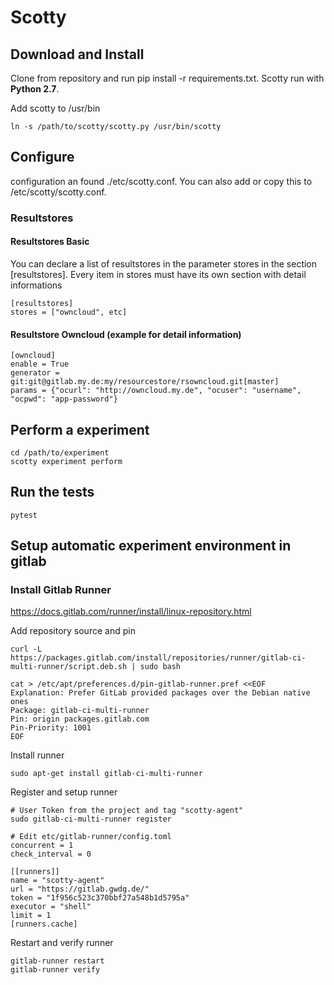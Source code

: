 Scotty
======

Download and Install 
--------------------

Clone from repository and run pip install -r requirements.txt. Scotty run with **Python 2.7**. 
    
Add scotty to /usr/bin    

    ln -s /path/to/scotty/scotty.py /usr/bin/scotty

Configure
-------------------

configuration an found ./etc/scotty.conf. You can also add or copy this to /etc/scotty/scotty.conf. 

### Resultstores

#### Resultstores Basic

You can declare a list of resultstores in the parameter stores in the section [resultstores]. Every item in stores must have its own section with detail informations

    [resultstores]
    stores = ["owncloud", etc]

#### Resultstore Owncloud (example for detail information)

    [owncloud]
    enable = True
    generator = git:git@gitlab.my.de:my/resourcestore/rsowncloud.git[master]
    params = {"ocurl": "http://owncloud.my.de", "ocuser": "username", "ocpwd": "app-password"}

Perform a experiment
--------------------
    
    cd /path/to/experiment
    scotty experiment perform

Run the tests
-------------

    pytest
    
Setup automatic experiment environment in gitlab
----------------------------------------------------

### Install Gitlab Runner

https://docs.gitlab.com/runner/install/linux-repository.html

Add repository source and pin

    curl -L https://packages.gitlab.com/install/repositories/runner/gitlab-ci-multi-runner/script.deb.sh | sudo bash

    cat > /etc/apt/preferences.d/pin-gitlab-runner.pref <<EOF
    Explanation: Prefer GitLab provided packages over the Debian native ones
    Package: gitlab-ci-multi-runner
    Pin: origin packages.gitlab.com
    Pin-Priority: 1001
    EOF

Install runner

    sudo apt-get install gitlab-ci-multi-runner

Register and setup runner

    # User Token from the project and tag "scotty-agent"
    sudo gitlab-ci-multi-runner register
    
    # Edit etc/gitlab-runner/config.toml
    concurrent = 1
    check_interval = 0

    [[runners]]
    name = "scotty-agent"
    url = "https://gitlab.gwdg.de/"
    token = "1f956c523c370bbf27a548b1d5795a"
    executor = "shell"
    limit = 1
    [runners.cache]
    
Restart and verify runner

    gitlab-runner restart
    gitlab-runner verify
